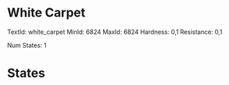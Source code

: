 # White Carpet
TextId: white_carpet
MinId: 6824
MaxId: 6824
Hardness: 0,1
Resistance: 0,1

Num States: 1
# States
```

```